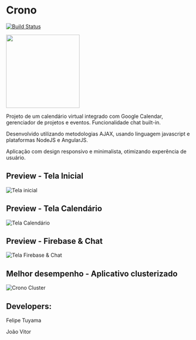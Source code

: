 # Crono
[![Build Status](https://travis-ci.org/ftuyama/Crono.svg?branch=master)](https://travis-ci.org/ftuyama/Crono)

<img src="https://github.com/ftuyama/Crono/blob/master/web/public/img/fancy.png" height="200" />

Projeto de um calendário virtual integrado com Google Calendar, gerenciador de projetos e eventos. Funcionalidade chat built-in.

Desenvolvido utilizando metodologias AJAX, usando linguagem javascript e plataformas NodeJS e AngularJS.

Aplicação com design responsivo e minimalista, otimizando experência de usuário.

## Preview - Tela Inicial

![Tela inicial](https://github.com/ftuyama/Crono/blob/master/web/public/img/background/1.jpg)

## Preview - Tela Calendário

![Tela Calendário](https://github.com/ftuyama/Crono/blob/master/web/public/img/tab.jpg)

## Preview - Firebase & Chat

![Tela Firebase & Chat](https://github.com/ftuyama/Crono/blob/master/web/public/img/promo.jpg)

## Melhor desempenho - Aplicativo clusterizado

![Crono Cluster](https://github.com/ftuyama/Crono/blob/master/web/public/img/cluster.PNG)

## Developers:

Felipe Tuyama

João Vitor
